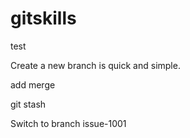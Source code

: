 # gitskills
test

Create a new branch is quick and simple.

add merge

git stash

Switch to branch issue-1001

